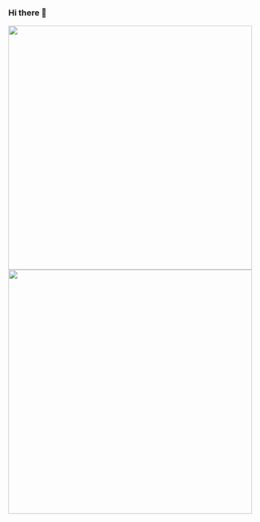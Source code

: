 ### Hi there 👋

<!--
**Miyankouh/Miyankouh** is a ✨ _special_ ✨ repository because its `README.md` (this file) appears on your GitHub profile.

Here are some ideas to get you started:

- 🔭 I’m currently working on ...
- 🌱 I’m currently learning ...
- 👯 I’m looking to collaborate on ...
- 🤔 I’m looking for help with ...
- 💬 Ask me about ...
- 📫 How to reach me: ...
- 😄 Pronouns: ...
- ⚡ Fun fact: ...
-->

<a href="https://github.com/Miyankouh">
<img align="center" src="https://github-readme-stats.vercel.app/api?username=Miyankouh&show_icons=true&count_private=true&include_all_commits=true" style="width:490px;" /></a>
<br/>
<a href="https://github.com/Miyankouh">
<img align="center" src="https://github-readme-stats.vercel.app/api/top-langs/?username=Miyankouh" style="width:490px; hight:300px;" />
</a>

